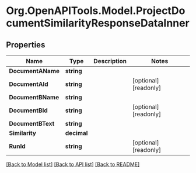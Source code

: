 
# Org.OpenAPITools.Model.ProjectDocumentSimilarityResponseDataInner

## Properties

Name | Type | Description | Notes
------------ | ------------- | ------------- | -------------
**DocumentAName** | **string** |  | 
**DocumentAId** | **string** |  | [optional] [readonly] 
**DocumentBName** | **string** |  | 
**DocumentBId** | **string** |  | [optional] [readonly] 
**DocumentBText** | **string** |  | 
**Similarity** | **decimal** |  | 
**RunId** | **string** |  | [optional] [readonly] 

[[Back to Model list]](../README.md#documentation-for-models)
[[Back to API list]](../README.md#documentation-for-api-endpoints)
[[Back to README]](../README.md)

